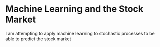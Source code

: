 # Machine Learning and the Stock Market

I am attempting to apply machine learning to stochastic processes to be able to predict the stock market
